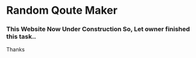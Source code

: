 # Random Qoute Maker 

### This Website Now Under Construction So, Let owner finished this task..
Thanks
